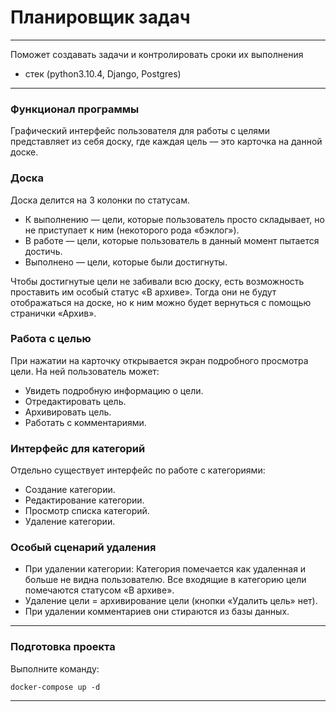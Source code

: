 # Планировщик задач
***
Поможет создавать задачи и контролировать сроки их выполнения

* стек (python3.10.4, Django, Postgres)
***
### Функционал программы
Графический интерфейс пользователя для работы с целями представляет из себя доску,
где каждая цель — это карточка на данной доске.

### Доска
Доска делится на 3 колонки по статусам.
* К выполнению — цели, которые пользователь просто складывает, но не приступает к ним (некоторого рода «бэклог»).
* В работе — цели, которые пользователь в данный момент пытается достичь.
* Выполнено — цели, которые были достигнуты.

Чтобы достигнутые цели не забивали всю доску, есть возможность проставить им особый статус «В архиве». Тогда они не будут отображаться на доске, но к ним можно будет вернуться с помощью странички «Архив».

### Работа с целью
При нажатии на карточку открывается экран подробного просмотра цели. На ней пользователь может:
* Увидеть подробную информацию о цели.
* Отредактировать цель.
* Архивировать цель.
* Работать с комментариями.

### Интерфейс для категорий
Отдельно существует интерфейс по работе с категориями:
* Создание категории.
* Редактирование категории.
* Просмотр списка категорий.
* Удаление категории.

### Особый сценарий удаления
* При удалении категории:
Категория помечается как удаленная и больше не видна пользователю.
Все входящие в категорию цели помечаются статусом «В архиве».
* Удаление цели = архивирование цели (кнопки «Удалить цель» нет).
* При удалении комментариев они стираются из базы данных.
***
### Подготовка проекта
Выполните команду:
```
docker-compose up -d
```
***
